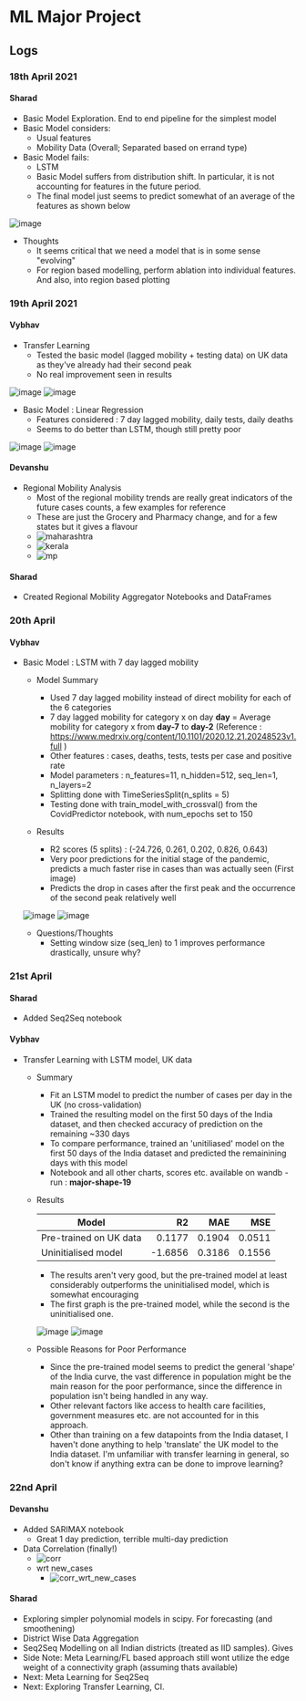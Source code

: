 # ML Major Project

## Logs

### 18th April 2021
#### Sharad
- Basic Model Exploration. End to end pipeline for the simplest model
- Basic Model considers:
  - Usual features
  - Mobility Data (Overall; Separated based on errand type)
- Basic Model fails:
  - LSTM
  - Basic Model suffers from distribution shift. In particular, it is not accounting for features in the future period. 
  - The final model just seems to predict somewhat of an average of the features as shown below

![image](https://user-images.githubusercontent.com/56106207/115334589-4bf06700-a1b9-11eb-843e-255d6cd07cd3.png)



- Thoughts
  - It seems critical that we need a model that is in some sense "evolving"
  - For region based modelling, perform ablation into individual features. And also, into region based plotting 

### 19th April 2021
#### Vybhav
- Transfer Learning
  - Tested the basic model (lagged mobility + testing data) on UK data as they've already had their second peak
  - No real improvement seen in results

![image](https://user-images.githubusercontent.com/81354041/115293507-0a3dcd00-a175-11eb-81d7-0169363d28a3.png)
![image](https://user-images.githubusercontent.com/81354041/115293539-145fcb80-a175-11eb-8c33-a5726174732a.png)

- Basic Model : Linear Regression
  - Features considered : 7 day lagged mobility, daily tests, daily deaths
  - Seems to do better than LSTM, though still pretty poor

![image](https://user-images.githubusercontent.com/81354041/115298034-8b4b9300-a17a-11eb-9809-bfb8f779eae6.png)
![image](https://user-images.githubusercontent.com/81354041/115298153-b9c96e00-a17a-11eb-9fcc-0114bc2ca6c0.png)

#### Devanshu
- Regional Mobility Analysis
  -  Most of the regional mobility trends are really great indicators of the future cases counts, a few examples for reference
  -  These are just the Grocery and Pharmacy change, and for a few states but it gives a flavour
  - ![maharashtra](https://user-images.githubusercontent.com/56106207/115298679-64da2780-a17b-11eb-8582-7d0196fab3b4.png)
  - ![kerala](https://user-images.githubusercontent.com/56106207/115298692-699edb80-a17b-11eb-8b9a-2f728a4eb0d8.png)
  - ![mp](https://user-images.githubusercontent.com/56106207/115298718-70c5e980-a17b-11eb-9275-0f2560532c1b.png)


#### Sharad
- Created Regional Mobility Aggregator Notebooks and DataFrames

### 20th April
#### Vybhav

- Basic Model : LSTM with 7 day lagged mobility
  - Model Summary
    - Used 7 day lagged mobility instead of direct mobility for each of the 6 categories
    - 7 day lagged mobility for category x on day **day** = Average mobility for category x from **day-7** to **day-2** (Reference : https://www.medrxiv.org/content/10.1101/2020.12.21.20248523v1.full )
    - Other features : cases, deaths, tests, tests per case and positive rate
    - Model parameters : n_features=11, n_hidden=512, seq_len=1, n_layers=2
    - Splitting done with TimeSeriesSplit(n_splits = 5)
    - Testing done with train_model_with_crossval() from the CovidPredictor notebook, with num_epochs set to 150

  - Results
    - R2 scores (5 splits) : (-24.726, 0.261, 0.202, 0.826, 0.643)
    - Very poor predictions for the initial stage of the pandemic, predicts a much faster rise in cases than was actually seen (First image)
    - Predicts the drop in cases after the first peak and the occurrence of the second peak relatively well

  ![image](https://user-images.githubusercontent.com/81354041/115383217-2f712080-a1f3-11eb-8d00-4f77e063848c.png) 
  ![image](https://user-images.githubusercontent.com/81354041/115362443-2a09db00-a1df-11eb-8925-fc2ffa305a42.png)

  - Questions/Thoughts
    - Setting window size (seq_len) to 1 improves performance drastically, unsure why?

### 21st April

#### Sharad
- Added Seq2Seq notebook
 
#### Vybhav
- Transfer Learning with LSTM model, UK data
  - Summary
    - Fit an LSTM model to predict the number of cases per day in the UK (no cross-validation)
    - Trained the resulting model on the first 50 days of the India dataset, and then checked accuracy of prediction on the remaining ~330 days
    - To compare performance, trained an 'unitiliased' model on the first 50 days of the India dataset and predicted the remainining days with this model
    - Notebook and all other charts, scores etc. available on wandb - run : **major-shape-19**

  - Results
  
      | Model                 | R2     | MAE   | MSE   |
      | --------------------- | ------:| -----:| -----:|
      | Pre-trained on UK data| 0.1177 | 0.1904| 0.0511|
      | Uninitialised model   |-1.6856 | 0.3186| 0.1556|
    
    - The results aren't very good, but the pre-trained model at least considerably outperforms the uninitialised model, which is somewhat encouraging
    - The first graph is the pre-trained model, while the second is the uninitialised one.
    
    ![image](https://user-images.githubusercontent.com/81354041/115522973-36a73580-a2aa-11eb-9be0-cb66f043f522.png)
    ![image](https://user-images.githubusercontent.com/81354041/115523015-40c93400-a2aa-11eb-850b-283e27d3c492.png)
    
  - Possible Reasons for Poor Performance
    - Since the pre-trained model seems to predict the general 'shape' of the India curve, the vast difference in population might be the main reason for the poor performance, since the difference in population isn't being handled in any way.
    - Other relevant factors like access to health care facilities, government measures etc. are not accounted for in this approach.
    - Other than training on a few datapoints from the India dataset, I haven't done anything to help 'translate' the UK model to the India dataset. I'm unfamiliar with transfer learning in general, so don't know if anything extra can be done to improve learning?

### 22nd April
#### Devanshu
  - Added SARIMAX notebook
    - Great 1 day prediction, terrible multi-day prediction
  - Data Correlation (finally!)
    - ![corr](https://user-images.githubusercontent.com/56106207/115714500-cde8b780-a394-11eb-904c-3c88b6883a70.png)
    - wrt new_cases
      - ![corr_wrt_new_cases](https://user-images.githubusercontent.com/56106207/115716551-ea85ef00-a396-11eb-8347-c0c909807b05.png)

#### Sharad
- Exploring simpler polynomial models in scipy. For forecasting (and smoothening)
- District Wise Data Aggregation
- Seq2Seq Modelling on all Indian districts (treated as IID samples). Gives 
- Side Note: Meta Learning/FL based approach still wont utilize the edge weight of a connectivity graph (assuming thats available)
- Next: Meta Learning for Seq2Seq
- Next: Exploring Transfer Learning, CI.


